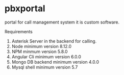 # pbxportal
portal for call management system it is custom software.

Requirements
1. Asterisk Server in the backend for calling.
2. Node minimum version 8.12.0
3. NPM minmum version 5.8.0
4. Angular Cli minimum version 6.0.0 
5. Mongo DB backend minimum version 4.0.0
6. Mysql shell minimum version 5.7
